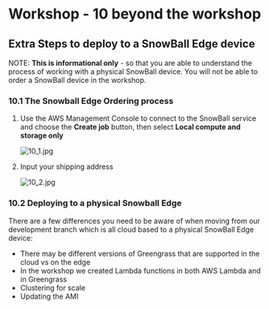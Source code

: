 # Workshop - 10 beyond the workshop

## Extra Steps to deploy to a SnowBall Edge device

NOTE: **This is informational only** - so that you are able to understand the process of working with a physical SnowBall device. You will not be able to order a SnowBall device in the workshop.

### 10.1 The Snowball Edge Ordering process

1. Use the AWS Management Console to connect to the SnowBall service and choose the  **Create job** button, then select **Local compute and storage only**

	![10_1.jpg](/api/workshops/sbe-workshop-2018/content/assets/images/10_1.jpg)

1. Input your shipping address
	
	![10_2.jpg](/api/workshops/sbe-workshop-2018/content/assets/images/10_2.jpg)

### 10.2 Deploying to a physical Snowball Edge 

There are a few differences you need to be aware of when moving from our development branch which is all cloud based to a physical SnowBall Edge device:

-  There may be different versions of Greengrass that are supported in the cloud vs on the edge
-  In the workshop we created Lambda functions in both AWS Lambda and in Greengrass
-  Clustering for scale
-  Updating the AMI 

